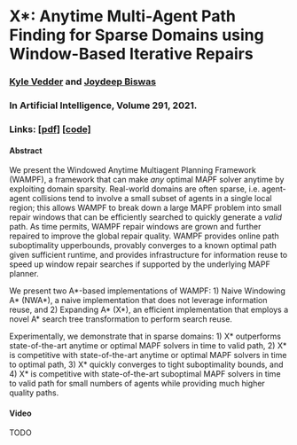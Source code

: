 <head>
<!-- Global site tag (gtag.js) - Google Analytics -->
<script async src="https://www.googletagmanager.com/gtag/js?id=UA-143379317-1"></script>
<script type="text/javascript" src="js/googleanalytics.js"></script>
<meta charset="utf-8">
<meta name="viewport" content="width=device-width, initial-scale=1.0">
<meta name="description" content="X*: Anytime Multi-Agent Path Finding for Sparse Domains using Window-Based Iterative Repairs">
<meta name="author" content="Kyle Vedder">
<link rel="shortcut icon" href="favicon.ico">
<title>X*</title>
<style>
     .updates li {
          margin-bottom:5px;
     }
</style>
</head>

# X*: Anytime Multi-Agent Path Finding for Sparse Domains using Window-Based Iterative Repairs

### [Kyle Vedder](http://vedder.io) and [Joydeep Biswas](http://joydeepb.com)

### In Artificial Intelligence, Volume 291, 2021.

### Links: [[pdf]](publications/expanding_astar_aij.pdf) [[code]](https://github.com/kylevedder/libMultiRobotPlanning/tree/xstar)

#### Abstract

We present the Windowed Anytime Multiagent Planning Framework (WAMPF), a framework that can make *any* optimal MAPF solver anytime by exploiting domain sparsity. Real-world domains are often sparse, i.e. agent-agent collisions tend to involve a small subset of agents in a single local region; this allows WAMPF to break down a large MAPF problem into small repair windows that can be efficiently searched to quickly generate a *valid* path. As time permits, WAMPF repair windows are grown and further repaired to improve the global repair quality. WAMPF provides online path suboptimality upperbounds, provably converges to a known optimal path given sufficient runtime, and provides infrastructure for information reuse to speed up window repair searches if supported by the underlying MAPF planner.

We present two A\*-based implementations of WAMPF: 1) Naive Windowing A\* (NWA\*), a naive implementation that does not leverage information reuse, and 2) Expanding A\* (X\*), an efficient implementation that employs a novel A* search tree transformation to perform search reuse.
    
Experimentally, we demonstrate that in sparse domains: 1) X\* outperforms state-of-the-art anytime or optimal MAPF solvers in time to valid path, 2) X\* is competitive with state-of-the-art anytime or optimal MAPF solvers in time to optimal path, 3) X\* quickly converges to tight suboptimality bounds, and 4) X\* is competitive with state-of-the-art suboptimal  MAPF solvers in time to valid path for small numbers of agents while providing much higher quality paths.

#### Video

TODO